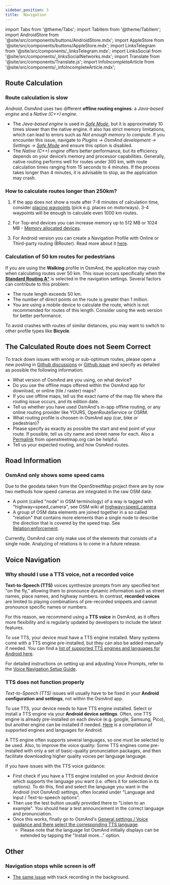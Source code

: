 ```yaml
---
sidebar_position: 3
title:  Navigation
---
```


import Tabs from '@theme/Tabs';
import TabItem from '@theme/TabItem';
import AndroidStore from '@site/src/components/buttons/AndroidStore.mdx';
import AppleStore from '@site/src/components/buttons/AppleStore.mdx';
import LinksTelegram from '@site/src/components/_linksTelegram.mdx';
import LinksSocial from '@site/src/components/_linksSocialNetworks.mdx';
import Translate from '@site/src/components/Translate.js';
import InfoIncompleteArticle from '@site/src/components/_infoIncompleteArticle.mdx';


## Route Calculation

### Route calculation is slow

*Android*. OsmAnd uses two different **offline routing engines**: a *Java-based engine* and a *Native (C++) engine*.

- The *Java-based engine* is used in [*Safe Mode*](../plugins/development.md#safe), but it is approximately 10 times slower than the native engine. It also has strict memory limitations, which can lead to errors such as *Not enough memory to compute*. If you encounter this issue, navigate to *Plugins → OsmAnd development → Settings →* [*Safe Mode*](../plugins/development.md#safe) and ensure this option is disabled.
- The *Native (C++) engine* offers better performance, but its efficiency depends on your device’s memory and processor capabilities. Generally, native routing performs well for routes under 300 km, with route calculation times ranging from 15 seconds to 4 minutes. If the process takes longer than 4 minutes, it is advisable to stop, as the application may crash.


### How to calculate routes longer than 250km?

1. If the app does not show a route after 7-8 minutes of calculation time, consider [placing waypoints](../navigation/setup/route-navigation.md#route-recalculation) (pick e.g. places on motorways). 3-4 waypoints will be enough to calculate even 1000 km routes.

2. For Top-end devices you can increase memory up to 512 MB or 1024 MB - [Memory allocated devices](../plugins/development.md#memory-allocated-for-routing).

3. For Android version you can create a Navigation Profile with Online or Third-party routing (BRouter). Read more about it [here](../navigation/routing/brouter.md).

### Calculation of 50 km routes for pedestrians

If you are using the **Walking** profile in OsmAnd, the application may crash when calculating routes over 50 km. This issue occurs specifically when the [**Standard Routing A***](../navigation/guidance/navigation-settings.md#development-settings) is selected in the navigation settings. Several factors can contribute to this problem:

- The route length exceeds 50 km.
- The number of direct points on the route is greater than 1 million.
- You are using a mobile device to calculate the route, which is not recommended for routes of this length. Consider using the web version for better performance.

To avoid crashes with routes of similar distances, you may want to switch to other profile types like **Bicycle**.


## The Calculated Route does not Seem Correct

To track down issues with wrong or sub-optimum routes, please open a new posting in [Github discussions](https://github.com/osmandapp/OsmAnd/discussions) or [Github issue](https://github.com/osmandapp/Osmand/issues) and specify as detailed as possible the following information:

- What version of OsmAnd are you using, on what device?
- Do you use the offline maps offered within the OsmAnd app for download, or online (tile / raster) maps?
- If you use offline maps, tell us the exact name of the map file where the routing issue occurs, and its edition date.
- Tell us whether you have used OsmAnd's in-app offline routing, or any online routing provider like YOURS, OpenRouteService or OSRM.
- What routing profile is choosen in OsmAnd app (car, bike or pedestrian)?
- Please specify as exactly as possible the start and end point of your route. If possible, tell us city name and street name for each. Also a [Permalink](https://wiki.openstreetmap.org/wiki/Permalink) from openstreetmap.org can be helpful.
- Tell us your expected routing, and how OsmAnd routes.

## Road Information

### OsmAnd only shows some speed cams

Due to the geodata taken from the OpenStreetMap project there are by now two methods how speed cameras are integrated in the raw OSM data:

- A point (called "node" in OSM terminology) of a way is tagged with "highway=speed_camera", see OSM wiki at [highway=speed_camera](https://wiki.openstreetmap.org/wiki/Tag%3Ahighway%3Dspeed_camera)
- A group of OSM data elements are joined together in a so called "relation" that contains more elements than a single node to describe the direction that is covered by the speed trap. See [Relation:enforcement](https://wiki.openstreetmap.org/wiki/Relation:enforcement).

Currently, OsmAnd can only make use of the elements that consists of a single node. Analyzing of relations is to come in a future release.


## Voice Navigation

### Why should I use a TTS voice, not a recorded voice

**Text-to-Speech (TTS)** voices synthesize prompts from any specified text "on the fly," allowing them to pronounce dynamic information such as street names, place names, and highway numbers. In contrast, **recorded voices** are limited to playing combinations of pre-recorded snippets and cannot pronounce specific names or numbers.

For this reason, we recommend using a **TTS voice** in OsmAnd, as it offers more flexibility and is regularly updated by developers to include the latest features.

To use TTS, your device must have a TTS engine installed. Many systems come with a TTS engine pre-installed, but they can also be added manually if needed. You can find a [list of supported TTS engines and languages for Android here](https://accessibleandroid.com/list-of-languages-with-available-tts-engines-on-android/).

For detailed instructions on setting up and adjusting Voice Prompts, refer to the [Voice Navigation Setup Guide](../navigation/guidance/voice-navigation.md).


### TTS does not function properly

*Text-to-Speech (TTS)* issues will usually have to be fixed in your **Android configuration and settings**, not within the OsmAnd app.

To use TTS, your device needs to have TTS engine installed. Select or install a TTS engine via your **Android device settings**. Often, one TTS engine is already pre-installed on each device (e.g. google, Samsung, Pico), but another engine can be installed if needed. [Here](https://accessibleandroid.com/list-of-languages-with-available-tts-engines-on-android/) is a compilation of supported engines and languages for Android.

A TTS engine often supports several languages, so one must be selected to be used. Also, to improve the voice quality: Some TTS engines come pre-installed with only a set of basic-quality pronunciation packages, and then facilitate downloading higher quality voices per language language.

If you have issues with the TTS voice guidance:

- First check if you have a TTS engine installed on your Android device which supports the language you want (i.e. offers it for selection in its options). To do this, find and select the language you want in the Android (not OsmAnd) settings, often located under "Language and Input / Text-to-speech options".
- Then use the test button usually provided there to "Listen to an example". You should hear a test announcement in the correct language and pronunciation.
- Once this works, finally go to OsmAnd's [General settings / Voice guidance and there select the corresponding TTS language](../navigation/guidance/voice-navigation.md#settings-of-voice-prompts).  
  - Please note that the language list OsmAnd initially displays can be extended by tapping the "Install more..." option.


## Other

### Navigation stops while screen is off

- [The same issue](../troubleshooting/track-recording-issues.md#the-system-may-kill-background-apps-to-save-power) with track recording in the background.
